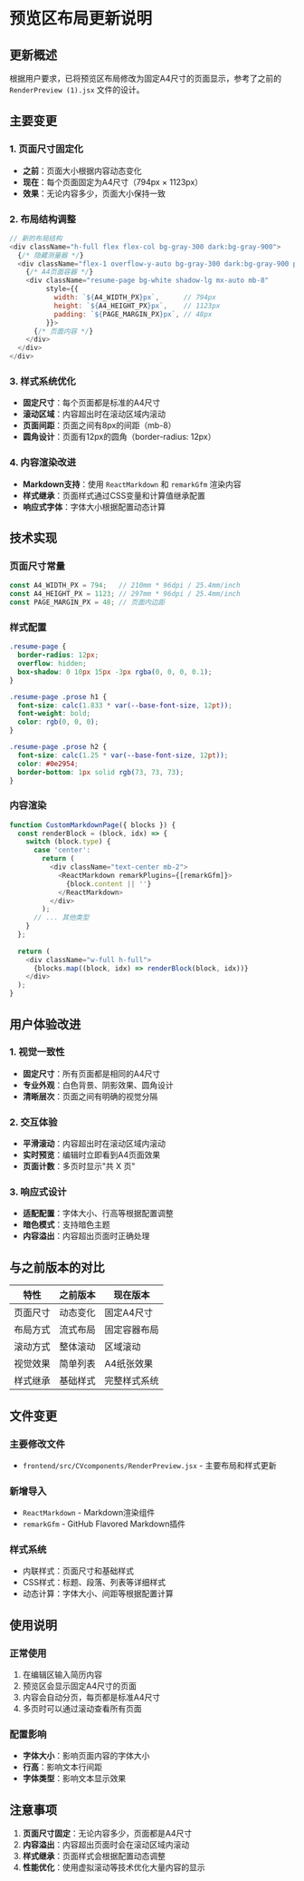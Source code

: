 # 预览区布局更新说明

## 更新概述

根据用户要求，已将预览区布局修改为固定A4尺寸的页面显示，参考了之前的 `RenderPreview (1).jsx` 文件的设计。

## 主要变更

### 1. 页面尺寸固定化
- **之前**：页面大小根据内容动态变化
- **现在**：每个页面固定为A4尺寸（794px × 1123px）
- **效果**：无论内容多少，页面大小保持一致

### 2. 布局结构调整
```javascript
// 新的布局结构
<div className="h-full flex flex-col bg-gray-300 dark:bg-gray-900">
  {/* 隐藏测量器 */}
  <div className="flex-1 overflow-y-auto bg-gray-300 dark:bg-gray-900 p-8">
    {/* A4页面容器 */}
    <div className="resume-page bg-white shadow-lg mx-auto mb-8"
         style={{
           width: `${A4_WIDTH_PX}px`,      // 794px
           height: `${A4_HEIGHT_PX}px`,    // 1123px
           padding: `${PAGE_MARGIN_PX}px`, // 48px
         }}>
      {/* 页面内容 */}
    </div>
  </div>
</div>
```

### 3. 样式系统优化
- **固定尺寸**：每个页面都是标准的A4尺寸
- **滚动区域**：内容超出时在滚动区域内滚动
- **页面间距**：页面之间有8px的间距（mb-8）
- **圆角设计**：页面有12px的圆角（border-radius: 12px）

### 4. 内容渲染改进
- **Markdown支持**：使用 `ReactMarkdown` 和 `remarkGfm` 渲染内容
- **样式继承**：页面样式通过CSS变量和计算值继承配置
- **响应式字体**：字体大小根据配置动态计算

## 技术实现

### 页面尺寸常量
```javascript
const A4_WIDTH_PX = 794;   // 210mm * 96dpi / 25.4mm/inch
const A4_HEIGHT_PX = 1123; // 297mm * 96dpi / 25.4mm/inch
const PAGE_MARGIN_PX = 48; // 页面内边距
```

### 样式配置
```css
.resume-page {
  border-radius: 12px;
  overflow: hidden;
  box-shadow: 0 10px 15px -3px rgba(0, 0, 0, 0.1);
}

.resume-page .prose h1 {
  font-size: calc(1.833 * var(--base-font-size, 12pt));
  font-weight: bold;
  color: rgb(0, 0, 0);
}

.resume-page .prose h2 {
  font-size: calc(1.25 * var(--base-font-size, 12pt));
  color: #0e2954;
  border-bottom: 1px solid rgb(73, 73, 73);
}
```

### 内容渲染
```javascript
function CustomMarkdownPage({ blocks }) {
  const renderBlock = (block, idx) => {
    switch (block.type) {
      case 'center':
        return (
          <div className="text-center mb-2">
            <ReactMarkdown remarkPlugins={[remarkGfm]}>
              {block.content || ''}
            </ReactMarkdown>
          </div>
        );
      // ... 其他类型
    }
  };
  
  return (
    <div className="w-full h-full">
      {blocks.map((block, idx) => renderBlock(block, idx))}
    </div>
  );
}
```

## 用户体验改进

### 1. 视觉一致性
- **固定尺寸**：所有页面都是相同的A4尺寸
- **专业外观**：白色背景、阴影效果、圆角设计
- **清晰层次**：页面之间有明确的视觉分隔

### 2. 交互体验
- **平滑滚动**：内容超出时在滚动区域内滚动
- **实时预览**：编辑时立即看到A4页面效果
- **页面计数**：多页时显示"共 X 页"

### 3. 响应式设计
- **适配配置**：字体大小、行高等根据配置调整
- **暗色模式**：支持暗色主题
- **内容溢出**：内容超出页面时正确处理

## 与之前版本的对比

| 特性 | 之前版本 | 现在版本 |
|------|----------|----------|
| 页面尺寸 | 动态变化 | 固定A4尺寸 |
| 布局方式 | 流式布局 | 固定容器布局 |
| 滚动方式 | 整体滚动 | 区域滚动 |
| 视觉效果 | 简单列表 | A4纸张效果 |
| 样式继承 | 基础样式 | 完整样式系统 |

## 文件变更

### 主要修改文件
- `frontend/src/CVcomponents/RenderPreview.jsx` - 主要布局和样式更新

### 新增导入
- `ReactMarkdown` - Markdown渲染组件
- `remarkGfm` - GitHub Flavored Markdown插件

### 样式系统
- 内联样式：页面尺寸和基础样式
- CSS样式：标题、段落、列表等详细样式
- 动态计算：字体大小、间距等根据配置计算

## 使用说明

### 正常使用
1. 在编辑区输入简历内容
2. 预览区会显示固定A4尺寸的页面
3. 内容会自动分页，每页都是标准A4尺寸
4. 多页时可以通过滚动查看所有页面

### 配置影响
- **字体大小**：影响页面内容的字体大小
- **行高**：影响文本行间距
- **字体类型**：影响文本显示效果

## 注意事项

1. **页面尺寸固定**：无论内容多少，页面都是A4尺寸
2. **内容溢出**：内容超出页面时会在滚动区域内滚动
3. **样式继承**：页面样式会根据配置动态调整
4. **性能优化**：使用虚拟滚动等技术优化大量内容的显示 